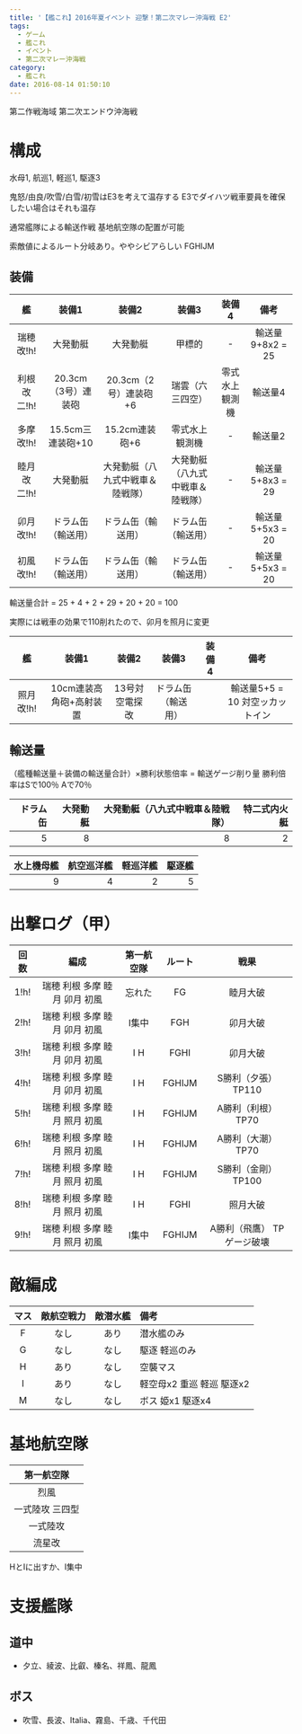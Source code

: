 ```yaml
---
title: '【艦これ】2016年夏イベント 迎撃！第二次マレー沖海戦 E2'
tags:
  - ゲーム
  - 艦これ
  - イベント
  - 第二次マレー沖海戦
category:
  - 艦これ
date: 2016-08-14 01:50:10
---
```


第二作戦海域 第二次エンドウ沖海戦


<!-- more -->

# 構成

水母1, 航巡1, 軽巡1, 駆逐3

鬼怒/由良/吹雪/白雪/初雪はE3を考えて温存する
E3でダイハツ戦車要員を確保したい場合はそれも温存

通常艦隊による輸送作戦
基地航空隊の配置が可能

索敵値によるルート分岐あり。ややシビアらしい
FGHIJM

## 装備

|艦|装備1|装備2|装備3|装備4|備考|
|:--:|:--:|:--:|:--:|:--:|:--:|
|瑞穂改!h!|大発動艇|大発動艇|甲標的|-|輸送量9+8x2 = 25|
|利根改二!h!|20.3cm（3号）連装砲|20.3cm（2号）連装砲+6|瑞雲（六三四空）|零式水上観測機|輸送量4|
|多摩改!h!|15.5cm三連装砲+10|15.2cm連装砲+6|零式水上観測機|-|輸送量2|
|睦月改二!h!|大発動艇|大発動艇（八九式中戦車＆陸戦隊）|大発動艇（八九式中戦車＆陸戦隊）|-|輸送量5+8x3 = 29|
|卯月改!h!|ドラム缶（輸送用）|ドラム缶（輸送用）|ドラム缶（輸送用）|-|輸送量5+5x3 = 20|
|初風改!h!|ドラム缶（輸送用）|ドラム缶（輸送用）|ドラム缶（輸送用）|-|輸送量5+5x3 = 20|

輸送量合計 = 25 + 4 + 2 + 29 + 20 + 20 = 100

実際には戦車の効果で110削れたので、卯月を照月に変更

|艦|装備1|装備2|装備3|装備4|備考|
|:--:|:--:|:--:|:--:|:--:|:--:|
|照月改!h!|10cm連装高角砲+高射装置|13号対空電探改|ドラム缶（輸送用）||輸送量5+5 = 10 対空ッカットイン|

## 輸送量

（艦種輸送量＋装備の輸送量合計）×勝利状態倍率 = 輸送ゲージ削り量
勝利倍率はSで100％ Aで70％

|ドラム缶|大発動艇|大発動艇（八九式中戦車＆陸戦隊）|特二式内火艇|
|-----:|------:|--:|--:|
|5|8|8|2|

|水上機母艦|航空巡洋艦|軽巡洋艦|駆逐艦|
|--------:|---------:|-------:|----:|
|9|4|2|5|

# 出撃ログ（甲）

|回数|編成|第一航空隊|ルート|戦果|
|:--:|:---:|:----:|:--:|:-:|
|1!h!|瑞穂 利根 多摩 睦月 卯月 初風|忘れた|FG|睦月大破|
|2!h!|瑞穂 利根 多摩 睦月 卯月 初風|I集中|FGH|卯月大破|
|3!h!|瑞穂 利根 多摩 睦月 卯月 初風|I H|FGHI|卯月大破|
|4!h!|瑞穂 利根 多摩 睦月 卯月 初風|I H|FGHIJM|S勝利（夕張） TP110|
|5!h!|瑞穂 利根 多摩 睦月 照月 初風|I H|FGHIJM|A勝利（利根） TP70|
|6!h!|瑞穂 利根 多摩 睦月 照月 初風|I H|FGHIJM|A勝利（大潮） TP70|
|7!h!|瑞穂 利根 多摩 睦月 照月 初風|I H|FGHIJM|S勝利（金剛） TP100|
|8!h!|瑞穂 利根 多摩 睦月 照月 初風|I H|FGHI|照月大破|
|9!h!|瑞穂 利根 多摩 睦月 照月 初風|I集中|FGHIJM|A勝利（飛鷹） TPゲージ破壊|

# 敵編成

|マス|敵航空戦力|敵潜水艦|備考|
|:-:|:-:|:-:|:-|
|F|なし|あり|潜水艦のみ|
|G|なし|なし|駆逐 軽巡のみ|
|H|あり|なし|空襲マス|
|I|あり|なし|軽空母x2 重巡 軽巡 駆逐x2|
|M|なし|なし|ボス 姫x1 駆逐x4|

# 基地航空隊

|第一航空隊|
|:-------:|
|烈風|
|一式陸攻 三四型|
|一式陸攻|
|流星改|

HとIに出すか、I集中

# 支援艦隊

## 道中

* 夕立、綾波、比叡、榛名、祥鳳、龍鳳

## ボス

* 吹雪、長波、Italia、霧島、千歳、千代田
